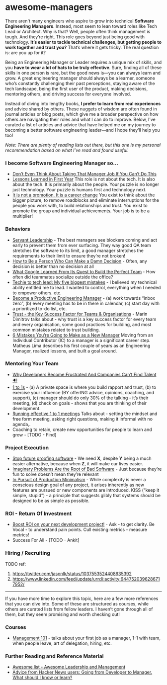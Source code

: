 # awesome-managers

There aren't many engineers who aspire to grow into technical **Software Engineering Managers**. Instead, most seem to lean toward roles like Tech Lead or Architect. Why is that? Well, people often think management is tough. And they’re right. This role goes beyond just being good with technology. **It’s easier to tackle technical challenges, but getting people to work together and trust you?** That’s where it gets tricky. The real question is: are you up for it?

Being an Engineering Manager or Leader requires a unique mix of skills, and you **have to wear a lot of hats to be truly effective**. Sure, finding all of these skills in one person is rare, but the good news is—you can always learn and grow. A great engineering manager should always be a learner, someone who’s constantly challenging their past perceptions, staying aware of the tech landscape, being the first user of the product, making decisions, mentoring others, and driving success for everyone involved.

Instead of diving into lengthy books, **I prefer to learn from real experiences** and advice shared by others. These nuggets of wisdom are often found in journal articles or blog posts, which give me a broader perspective on how others are navigating their roles and what I can do to improve. Below, I’ve curated a list of articles and advice that have helped me on my journey to becoming a better software engineering leader—and I hope they’ll help you too!

_Note: There are plenty of reading lists out there, but this one is my personal recommendation based on what I’ve read and found useful._

### I become Software Engineering Manager so...
* [Don’t Even Think About Taking That Manager Job If You Can’t Do This](https://www.girlboss.com/work/first-time-manager-checklist)
* [Lessons Learned in First Year](https://swaroopch.com/2018/11/15/engineering-management-lessons-learned-in-first-year/) This role is not about the tech. It is also about the tech. It is primarily about the people. Your puzzle is no longer just technology. Your puzzle is humans first and technology next. 
* [It is not a promotion. It is a career change](http://fractio.nl/2014/09/19/not-a-promotion-a-career-change/) You exist to think about the bigger picture, to remove roadblocks and eliminate interruptions for the people you work with,  to build relationships and trust. You exist to promote the group and individual achievements. Your job is to be a multiplier!

### Behaviors

* [Servant Leadership](https://adl.io/essays/why-software-development-requires-servant-leaders/) -  The best managers see blockers coming and act early to prevent them from ever surfacing. They way good QA team stretches the software to its limit, a good manager stretches the requirements to their limit to ensure they’re not broken!
* [How to Be a Person Who Can Make a Damn Decision](https://melmagazine.com/how-to-be-a-person-who-can-make-a-damn-decision-c8e374d01d52) - Often, any decision is better than no decision at all
* [What Google Learned From Its Quest to Build the Perfect Team](https://www.nytimes.com/2016/02/28/magazine/what-google-learned-from-its-quest-to-build-the-perfect-team.html) - How often did teammates socialize outside the office?
* [Techie to tech lead: My five biggest mistakes](https://www.thoughtworks.com/insights/blog/techie-tech-lead-my-5-biggest-mistakes) - I believed my technical ability entitled me to lead. I wanted to control, everything when I needed to empower others. etc.
* [Become a Productive Engineering Manager](http://theengineeringmanager.com/management-101/feeling-productive/) - (a) work towards “inbox zero”, (b) every meeting has to be in there in calendar, (c) start day with a prioritized to-do list, etc.
* [Trust - the Key Success Factor for Teams & Organisations](https://www.slideshare.net/marin_dimitrov/trust-the-key-success-factor-for-teams-organisations) -  Marin Dimitrov talks about - why trust is a key success factor for every team and every organisation, some good practices for building, and most  common mistakes related to trust building.
* [6 Mistakes You’re Going to Make as a New Manager](https://terriblesoftware.org/2024/12/04/the-6-mistakes-youre-going-to-make-as-a-new-manager/) Moving from an Individual Contributor (IC) to a manager is a significant career step.  Matheus Lima describes his first couple of years as an Engineering Manager, realized lessons, and built a goal around.



### Mentoring Your Team

* [Why Developers Become Frustrated And Companies Can’t Find Talent 🔊](https://codeburst.io/why-developers-become-frustrated-and-companies-cant-find-talent-c4114d8b72ac)
* [1 to 1s](http://theengineeringmanager.com/management-101/121s/) - (a) A private space is where you build rapport and trust, (b) to exercise your influence (BY offerING advice, opinions, coaching, and support), (c) manager should do only 30% of the talking - it’s their meeting, (d) check on goals - shows that you are thinking of their development.
* [Running effective 1 to 1 meetings](https://blog.impraise.com/360-feedback/how-to-run-effective-one-on-one-meetings-as-manager) Talks about - setting the mindset and free form meeting, asking right questions, making it informal with no agenda,.
* Coaching to retain, create new opportunities for people to learn and grow - [TODO - Find]

### Project Execution

* [Stop future proofing software](https://medium.com/@george3d6/stop-future-proofing-software-c984cbd65e78) - We need **X**, despite **Y** being a much easier alternative, because when **Z**, it will make our lives easier.
* [Imaginary Problems Are the Root of Bad Software](https://medium.com/s/story/imaginary-problems-d4f2921bd1b8) - Just because they’re fun to solve doesn’t mean they’re relevant
* [In Pursuit of Production Minimalism](https://brandur.org/minimalism) - While complexity is never a conscious design goal of any project, it arises inherently as new features are pursued or new components are introduced. KISS (“keep it simple, stupid”) - a principle that suggests glibly that systems should be designed to be as simple as possible.


### ROI - Return Of Investment

* [Boost ROI on your next development project!](https://medium.com/@MentorMate/boost-roi-on-your-next-development-project-10768dc8e8) - Ask - to get clarity. Be Vocal - to understand pain points. Cull existing metrics - measure metrics!
* Success For All - [TODO - Ankit]

### Hiring / Recruiting ###

TODO ref:
1. https://twitter.com/jasonlk/status/1037553524408635392
2. https://www.linkedin.com/feed/update/urn:li:activity:6447520396286717952/

---

If you have more time to explore this topic, here are a few more references that you can dive into. Some of these are structured as courses, while others are curated lists from fellow leaders. I haven’t gone through all of them, but they seem promising and worth checking out!

### Courses

* [Management 101](http://theengineeringmanager.com/management-101/) - talks about your first job as a manager, 1-1 with team, when people leave, art of delegation, hiring, etc.


### Further Reading and Reference Material 
* [Awesome list - Awesome Leadership and Management](https://github.com/LappleApple/awesome-leading-and-managing#awesome-leadership-and-management-)
* [Advice from Hacker News users: Going from Developer to Manager. What should I know or learn?
](https://news.ycombinator.com/item?id=18823616)

